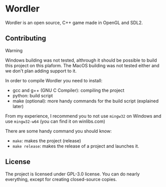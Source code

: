 # Wordler

Wordler is an open source, C++ game made in OpenGL and SDL2.

## Contributing

>[!WARNING]
> Windows building was not tested, althrough it should be possible to build this project on this plaform. The MacOS building was not tested either and we don't plan adding support to it.

In order to compile Wordler you need to install:
- gcc and g++ (GNU C Compiler): compiling the project
- python: build script
- make (optional): more handy commands for the build script (explained later)

From my experience, I recommend you to not use `mingw32` on Windows and use `mingw32-w64` (you can find it on winlibs.com)

There are some handy command you should know:

- `make`: makes the project (release)
- `make release`: makes the release of a project and launches it.

## License

The project is licensed under GPL-3.0 license. You can do nearly everything, except for creating closed-source copies.